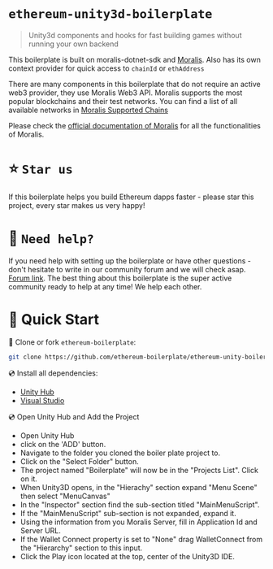 # `ethereum-unity3d-boilerplate`

> Unity3d components and hooks for fast building games without running your own backend

This boilerplate is built on moralis-dotnet-sdk and [Moralis](https://moralis.io?utm_source=github&utm_medium=readme&utm_campaign=ethereum-boilerplate). Also has its own context provider for quick access to `chainId` or `ethAddress`

There are many components in this boilerplate that do not require an active web3 provider, they use Moralis Web3 API. Moralis supports the most popular blockchains and their test networks. You can find a list of all available networks in [Moralis Supported Chains](https://docs.moralis.io/moralis-server/web3-sdk/intro#supported-chains)

Please check the [official documentation of Moralis](https://docs.moralis.io/#user) for all the functionalities of Moralis.


# ⭐️ `Star us`
If this boilerplate helps you build Ethereum dapps faster - please star this project, every star makes us very happy!

# 🤝 `Need help?`
If you need help with setting up the boilerplate or have other questions - don't hesitate to write in our community forum and we will check asap. [Forum link](https://forum.moralis.io/t/ethereum-unity3d-boilerplate-questions/4553). The best thing about this boilerplate is the super active community ready to help at any time! We help each other.

# 🚀 Quick Start
📄 Clone or fork `ethereum-boilerplate`:
```sh
git clone https://github.com/ethereum-boilerplate/ethereum-unity-boilerplate.git
```
💿 Install all dependencies:
- [Unity Hub](https://unity3d.com/get-unity/download)
- [Visual Studio](https://visualstudio.microsoft.com/)

💿 Open Unity Hub and Add the Project
- Open Unity Hub
- click on the 'ADD' button.
- Navigate to the folder you cloned the boiler plate project to.
- Click on the "Select Folder" button.
- The project named "Boilerplate" will now be in the "Projects List". Click on it.
- When Unity3D opens, in the "Hierachy" section expand "Menu Scene" then select "MenuCanvas"
- In the "Inspector" section find the sub-section titled "MainMenuScript".
- If the "MainMenuScript" sub-section is not expanded, expand it.
- Using the information from you Moralis Server, fill in Application Id and Server URL.
- If the Wallet Connect property is set to "None" drag WalletConnect from the "Hierarchy" section to this input.
- Click the Play icon located at the top, center of the Unity3D IDE.
